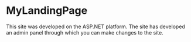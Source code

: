 # MyLandingPage
This site was developed on the ASP.NET platform. The site has developed an admin panel through which you can make changes to the site.
